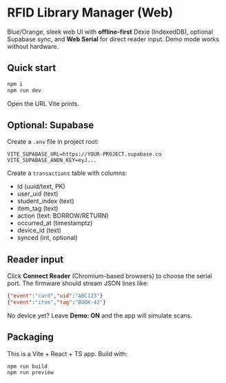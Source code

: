 # RFID Library Manager (Web)
Blue/Orange, sleek web UI with **offline-first** Dexie (IndexedDB), optional Supabase sync, and **Web Serial** for direct reader input. Demo mode works without hardware.

## Quick start
```bash
npm i
npm run dev
```
Open the URL Vite prints.

## Optional: Supabase
Create a `.env` file in project root:
```
VITE_SUPABASE_URL=https://YOUR-PROJECT.supabase.co
VITE_SUPABASE_ANON_KEY=eyJ...
```
Create a `transactions` table with columns:
- id (uuid/text, PK)
- user_uid (text)
- student_index (text)
- item_tag (text)
- action (text: BORROW/RETURN)
- occurred_at (timestamptz)
- device_id (text)
- synced (int, optional)

## Reader input
Click **Connect Reader** (Chromium-based browsers) to choose the serial port. The firmware should stream JSON lines like:
```json
{"event":"card","uid":"ABC123"}
{"event":"item","tag":"BOOK-42"}
```
No device yet? Leave **Demo: ON** and the app will simulate scans.

## Packaging
This is a Vite + React + TS app. Build with:
```
npm run build
npm run preview
```
